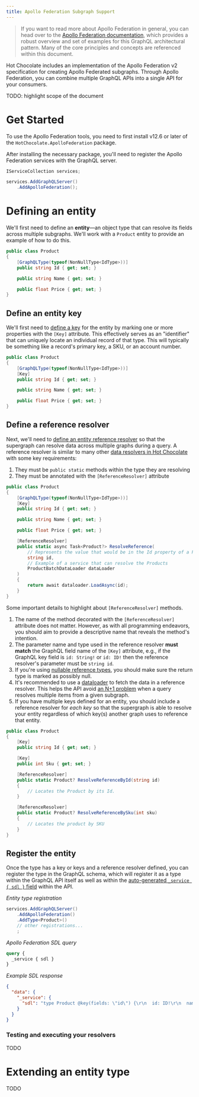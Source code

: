 ```yaml
---
title: Apollo Federation Subgraph Support
---
```

> If you want to read more about Apollo Federation in general, you can head over to the [Apollo Federation documentation](https://www.apollographql.com/docs/federation/), which provides a robust overview and set of examples for this GraphQL architectural pattern. Many of the core principles and concepts are referenced within this document.

Hot Chocolate includes an implementation of the Apollo Federation v2 specification for creating Apollo Federated subgraphs. Through Apollo Federation, you can combine multiple GraphQL APIs into a single API for your consumers.

TODO: highlight scope of the document

# Get Started
To use the Apollo Federation tools, you need to first install v12.6 or later of the `HotChocolate.ApolloFederation` package.

<PackageInstallation packageName="HotChocolate.ApolloFederation"/>

After installing the necessary package, you'll need to register the Apollo Federation services with the GraphQL server.

```csharp
IServiceCollection services;

services.AddGraphQLServer()
    .AddApolloFederation();
```

# Defining an entity
We'll first need to define an **entity**&mdash;an object type that can resolve its fields across multiple subgraphs. We'll work with a `Product` entity to provide an example of how to do this.

```csharp
public class Product
{
    [GraphQLType(typeof(NonNullType<IdType>))]
    public string Id { get; set; }

    public string Name { get; set; }

    public float Price { get; set; }
}
```

## Define an entity key
We'll first need to [define a key](https://www.apollographql.com/docs/federation/entities#1-define-a-key) for the entity by marking one or more properties with the `[Key]` attribute. This effectively serves as an "identifier" that can uniquely locate an individual record of that type. This will typically be something like a record's primary key, a SKU, or an account number.
```csharp
public class Product
{
    [GraphQLType(typeof(NonNullType<IdType>))]
    [Key]
    public string Id { get; set; }

    public string Name { get; set; }

    public float Price { get; set; }
}
```

## Define a reference resolver
Next, we'll need to [define an entity reference resolver](https://www.apollographql.com/docs/federation/entities#2-define-a-reference-resolver) so that the supergraph can resolve data across multiple graphs during a query. A reference resolver is similar to many other [data resolvers in Hot Chocolate](docs/hotchocolate/v12/fetching-data/resolvers) with some key requirements:
1. They must be `public static` methods within the type they are resolving
1. They must be annotated with the `[ReferenceResolver]` attribute
```csharp
public class Product
{
    [GraphQLType(typeof(NonNullType<IdType>))]
    [Key]
    public string Id { get; set; }

    public string Name { get; set; }

    public float Price { get; set; }

    [ReferenceResolver]
    public static async Task<Product?> ResolveReference(
        // Represents the value that would be in the Id property of a Product
        string id,
        // Example of a service that can resolve the Products
        ProductBatchDataLoader dataLoader
    )
    {
        return await dataloader.LoadAsync(id);
    }
}
```

Some important details to highlight about `[ReferenceResolver]` methods.
1. The name of the method decorated with the `[ReferenceResolver]` attribute does not matter. However, as with all programming endeavors, you should aim to provide a descriptive name that reveals the method's intention.
1. The parameter name and type used in the reference resolver **must match** the GraphQL field name of the `[Key]` attribute, e.g., if the GraphQL key field is `id: String!` or `id: ID!` then the reference resolver's parameter must be `string id`.
1. If you're using [nullable reference types](https://learn.microsoft.com/en-us/dotnet/csharp/nullable-references), you should make sure the return type is marked as possibly null.
1. It's recommended to use a [dataloader](/docs/hotchocolate/v12/fetching-data/dataloader) to fetch the data in a reference resolver. This helps the API avoid [an N+1 problem](https://www.apollographql.com/docs/federation/entities-advanced#handling-the-n1-problem) when a query resolves multiple items from a given subgraph.
1. If you have multiple keys defined for an entity, you should include a reference resolver for _each key_ so that the supergraph is able to resolve your entity regardless of which key(s) another graph uses to reference that entity.
```csharp
public class Product
{
    [Key]
    public string Id { get; set; }

    [Key]
    public int Sku { get; set; }

    [ReferenceResolver]
    public static Product? ResolveReferenceById(string id)
    {
        // Locates the Product by its Id.
    }

    [ReferenceResolver]
    public static Product? ResolveReferenceBySku(int sku)
    {
        // Locates the product by SKU
    }
}
```

## Register the entity
Once the type has a key or keys and a reference resolver defined, you can register the type in the GraphQL schema, which will register it as a type within the GraphQL API itself as well as within the [auto-generated `_service { sdl }` field](https://www.apollographql.com/docs/federation/subgraph-spec/#required-resolvers-for-introspection) within the API.

_Entity type registration_
```csharp
services.AddGraphQLServer()
    .AddApolloFederation()
    .AddType<Product>()
    // other registrations...
    ;

```

_Apollo Federation SDL query_
```graphql
query {
  _service { sdl }
}
```

_Example SDL response_
```json
{
  "data": {
    "_service": {
      "sdl": "type Product @key(fields: \"id\") {\r\n  id: ID!\r\n  name: String!\r\n  price: Float!\r\n}"
    }
  }
}
```

### Testing and executing your resolvers
TODO

# Extending an entity type
TODO
